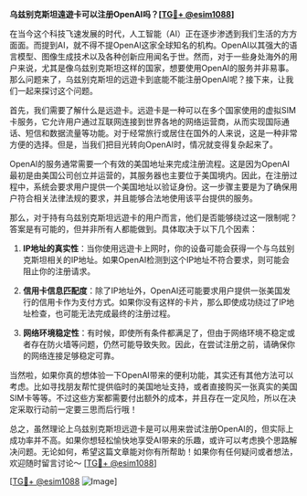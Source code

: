 **乌兹别克斯坦遠遊卡可以注册OpenAI吗？[[TG💪+ @esim1088](https://t.me/s/esim1088)]**

在当今这个科技飞速发展的时代，人工智能（AI）正在逐步渗透到我们生活的方方面面。而提到AI，就不得不提OpenAI这家全球知名的机构。OpenAI以其强大的语言模型、图像生成技术以及各种创新应用闻名于世。然而，对于一些身处海外的用户来说，尤其是像乌兹别克斯坦这样的国家，想要使用OpenAI的服务并非易事。那么问题来了，乌兹别克斯坦的远遊卡到底能不能注册OpenAI呢？接下来，让我们一起来探讨这个问题。

首先，我们需要了解什么是远遊卡。远遊卡是一种可以在多个国家使用的虚拟SIM卡服务，它允许用户通过互联网连接到世界各地的网络运营商，从而实现国际通话、短信和数据流量等功能。对于经常旅行或居住在国外的人来说，这是一种非常方便的选择。但是，当我们把目光转向OpenAI时，情况就变得复杂起来了。

OpenAI的服务通常需要一个有效的美国地址来完成注册流程。这是因为OpenAI最初是由美国公司创立并运营的，其服务器也主要位于美国境内。因此，在注册过程中，系统会要求用户提供一个美国地址以验证身份。这一步骤主要是为了确保用户符合相关法律法规的要求，并且能够合法地使用该平台提供的服务。

那么，对于持有乌兹别克斯坦远遊卡的用户而言，他们是否能够绕过这一限制呢？答案是有可能的，但并非所有人都能做到。具体取决于以下几个因素：

1. **IP地址的真实性**：当你使用远遊卡上网时，你的设备可能会获得一个与乌兹别克斯坦相关的IP地址。如果OpenAI检测到这个IP地址不符合要求，则可能会阻止你的注册请求。
   
2. **信用卡信息匹配度**：除了IP地址外，OpenAI还可能要求用户提供一张美国发行的信用卡作为支付方式。如果你没有这样的卡片，那么即使成功绕过了IP地址检查，也可能无法完成最终的注册过程。

3. **网络环境稳定性**：有时候，即使所有条件都满足了，但由于网络环境不稳定或者存在防火墙等问题，仍然可能导致失败。因此，在尝试注册之前，请确保你的网络连接足够稳定可靠。

当然啦，如果你真的想体验一下OpenAI带来的便利功能，其实还有其他方法可以考虑。比如寻找朋友帮忙提供临时的美国地址支持，或者直接购买一张真实的美国SIM卡等等。不过这些方案都需要付出额外的成本，并且存在一定风险，所以在决定采取行动前一定要三思而后行哦！

总之，虽然理论上乌兹别克斯坦远遊卡是可以用来尝试注册OpenAI的，但实际上成功率并不高。如果你想轻松愉快地享受AI带来的乐趣，或许可以考虑换个思路解决问题。无论如何，希望这篇文章能对你有所帮助！如果你有任何疑问或者想法，欢迎随时留言讨论～ [[TG💪+ @esim1088](https://t.me/s/esim1088)]

[[TG💪+ @esim1088](https://t.me/s/esim1088) ![Image](https://i.postimg.cc/4NQfJmqS/Snipaste-2025-05-13-00-14-12.png)]
